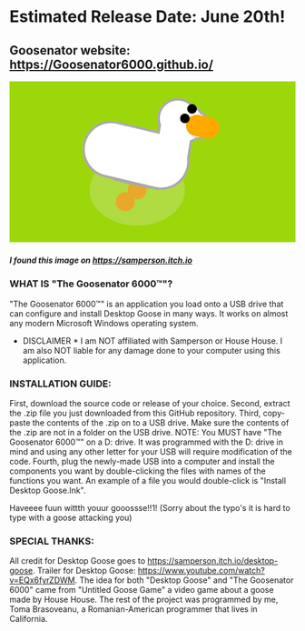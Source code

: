 # Estimated Release Date: June 20th!

## Goosenator website: https://Goosenator6000.github.io/

![Desktop Goose](desktop-goose.png)
##### I found this image on https://samperson.itch.io



### WHAT IS "The Goosenator 6000™"?

"The Goosenator 6000™" is an application you load onto a USB drive that can configure and install Desktop Goose in many ways. It works on almost any modern Microsoft Windows operating system.



* DISCLAIMER * I am NOT affiliated with Samperson or House House. I am also NOT liable for any damage done to your computer using this application.



### INSTALLATION GUIDE: 

First, download the source code or release of your choice.
Second, extract the .zip file you just downloaded from this GitHub repository.
Third, copy-paste the contents of the .zip on to a USB drive. Make sure the contents of the .zip are not in a folder on the USB drive.
NOTE: You MUST have "The Goosenator 6000™" on a D: drive. It was programmed with the D: drive in mind and using any other letter for your USB will require modification of the code.
Fourth, plug the newly-made USB into a computer and install the components you want by double-clicking the files with names of the functions you want. An example of a file you would double-click is "Install Desktop Goose.lnk".

Haveeee fuun wittth youur gooossse!!1! (Sorry about the typo's it is hard to type with a goose attacking you)

### SPECIAL THANKS:

All credit for Desktop Goose goes to https://samperson.itch.io/desktop-goose. Trailer for Desktop Goose: https://www.youtube.com/watch?v=EQx6fyrZDWM. The idea for both "Desktop Goose" and "The Goosenator 6000" came from "Untitled Goose Game" a video game about a goose made by House House. The rest of the project was programmed by me, Toma Brasoveanu, a Romanian-American programmer that lives in California.
